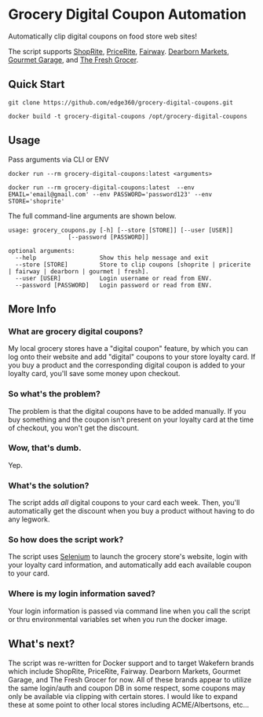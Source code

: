 # Grocery Digital Coupon Automation

Automatically clip digital coupons on food store web sites!

The script supports [ShopRite](http://www.shoprite.com), [PriceRite](https://www.priceritemarketplace.com/), [Fairway](https://www.fairwaymarket.com/). [Dearborn Markets](https://www.dearbornmarket.com/), [Gourmet Garage](https://www.gourmetgarage.com/), and [The Fresh Grocer](https://www.thefreshgrocer.com/).


## Quick Start

`git clone https://github.com/edge360/grocery-digital-coupons.git`

`docker build -t grocery-digital-coupons /opt/grocery-digital-coupons`

## Usage

Pass arguments via CLI or ENV

`docker run --rm grocery-digital-coupons:latest <arguments>`

`docker run --rm grocery-digital-coupons:latest  --env EMAIL='email@gmail.com' --env PASSWORD='password123' --env STORE='shoprite'`

The full command-line arguments are shown below.

```text
usage: grocery_coupons.py [-h] [--store [STORE]] [--user [USER]]
                 [--password [PASSWORD]]

optional arguments:
  --help                  Show this help message and exit
  --store [STORE]         Store to clip coupons [shoprite | pricerite | fairway | dearborn | gourmet | fresh].
  --user [USER]           Login username or read from ENV.
  --password [PASSWORD]   Login password or read from ENV.
```

## More Info

### What are grocery digital coupons?
My local grocery stores have a "digital coupon" feature, by which you can log onto their website and add "digital" coupons to your store loyalty card. If you buy a product and the corresponding digital coupon is added to your loyalty card, you'll save some money upon checkout.

### So what's the problem?
The problem is that the digital coupons have to be added manually. If you buy something and the coupon isn't present on your loyalty card at the time of checkout, you won't get the discount.

### Wow, that's dumb.
Yep.

### What's the solution?
The script adds *all* digital coupons to your card each week. Then, you'll automatically get the discount when you buy a product without having to do any legwork.

### So how does the script work?
The script uses [Selenium](http://selenium-python.readthedocs.io/index.html) to launch the grocery store's website, login with your loyalty card information, and automatically add each available coupon to your card.

### Where is my login information saved?
Your login information is passed via command line when you call the script or thru environmental variables set when you run the docker image.

## What's next?

The script was re-written for Docker support and to target Wakefern brands which include ShopRite, PriceRite, Fairway. Dearborn Markets, Gourmet Garage, and The Fresh Grocer for now. All of these brands appear to utilize the same login/auth and coupon DB in some respect, some coupons may only be available via clipping with certain stores. I would like to expand these at some point to other local stores including ACME/Albertsons, etc... 
